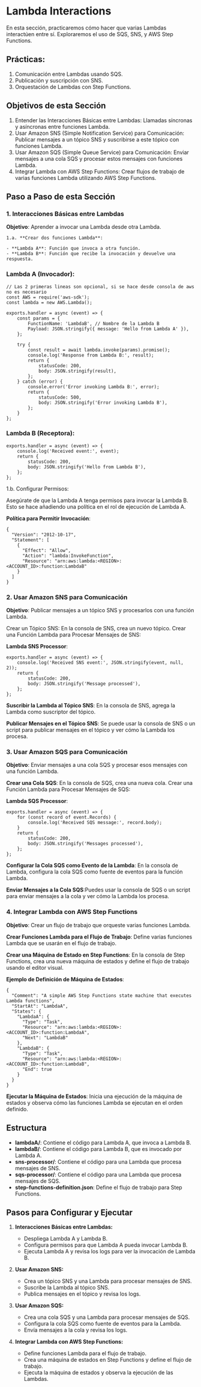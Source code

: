 # Lambda Interactions

En esta sección, practicaremos cómo hacer que varias Lambdas interactúen entre sí. Exploraremos el uso de SQS, SNS, y AWS Step Functions.

## Prácticas:

1. Comunicación entre Lambdas usando SQS.
2. Publicación y suscripción con SNS.
3. Orquestación de Lambdas con Step Functions.

## Objetivos de esta Sección
1. Entender las Interacciones Básicas entre Lambdas: Llamadas síncronas y asíncronas entre funciones Lambda.
2. Usar Amazon SNS (Simple Notification Service) para Comunicación: Publicar mensajes a un tópico SNS y suscribirse a este tópico con funciones Lambda.
3. Usar Amazon SQS (Simple Queue Service) para Comunicación: Enviar mensajes a una cola SQS y procesar estos mensajes con funciones Lambda.
4. Integrar Lambda con AWS Step Functions: Crear flujos de trabajo de varias funciones Lambda utilizando AWS Step Functions.

## Paso a Paso de esta Sección
### 1. Interacciones Básicas entre Lambdas
**Objetivo**: Aprender a invocar una Lambda desde otra Lambda.

    1.a. **Crear dos funciones Lambda**:

    - **Lambda A**: Función que invoca a otra función.
    - **Lambda B**: Función que recibe la invocación y devuelve una respuesta.

### Lambda A (Invocador):
```
// Las 2 primeras lineas son opcional, si se hace desde consola de aws no es necesario
const AWS = require('aws-sdk'); 
const lambda = new AWS.Lambda();

exports.handler = async (event) => {
    const params = {
        FunctionName: 'LambdaB', // Nombre de la Lambda B
        Payload: JSON.stringify({ message: 'Hello from Lambda A' }),
    };

    try {
        const result = await lambda.invoke(params).promise();
        console.log('Response from Lambda B:', result);
        return {
            statusCode: 200,
            body: JSON.stringify(result),
        };
    } catch (error) {
        console.error('Error invoking Lambda B:', error);
        return {
            statusCode: 500,
            body: JSON.stringify('Error invoking Lambda B'),
        };
    }
};
```
### Lambda B (Receptora):

```
exports.handler = async (event) => {
    console.log('Received event:', event);
    return {
        statusCode: 200,
        body: JSON.stringify('Hello from Lambda B'),
    };
};

```

1.b. Configurar Permisos:

Asegúrate de que la Lambda A tenga permisos para invocar la Lambda B. Esto se hace añadiendo una política en el rol de ejecución de Lambda A.

**Política para Permitir Invocación**:
```
{
  "Version": "2012-10-17",
  "Statement": [
    {
      "Effect": "Allow",
      "Action": "lambda:InvokeFunction",
      "Resource": "arn:aws:lambda:<REGION>:<ACCOUNT_ID>:function:LambdaB"
    }
  ]
}
```

### 2. Usar Amazon SNS para Comunicación

**Objetivo**: Publicar mensajes a un tópico SNS y procesarlos con una función Lambda.

Crear un Tópico SNS: En la consola de SNS, crea un nuevo tópico.
Crear una Función Lambda para Procesar Mensajes de SNS:

**Lambda SNS Processor**:
```
exports.handler = async (event) => {
    console.log('Received SNS event:', JSON.stringify(event, null, 2));
    return {
        statusCode: 200,
        body: JSON.stringify('Message processed'),
    };
};
```
**Suscribir la Lambda al Tópico SNS**: En la consola de SNS, agrega la Lambda como suscriptor del tópico.

**Publicar Mensajes en el Tópico SNS**: Se puede usar la consola de SNS o un script para publicar mensajes en el tópico y ver cómo la Lambda los procesa.

### 3. Usar Amazon SQS para Comunicación

**Objetivo**: Enviar mensajes a una cola SQS y procesar esos mensajes con una función Lambda.

**Crear una Cola SQS**: En la consola de SQS, crea una nueva cola.
Crear una Función Lambda para Procesar Mensajes de SQS:

**Lambda SQS Processor**:
```
exports.handler = async (event) => {
    for (const record of event.Records) {
        console.log('Received SQS message:', record.body);
    }
    return {
        statusCode: 200,
        body: JSON.stringify('Messages processed'),
    };
};
```

**Configurar la Cola SQS como Evento de la Lambda**: En la consola de Lambda, configura la cola SQS como fuente de eventos para la función Lambda.

**Enviar Mensajes a la Cola SQS**:Puedes usar la consola de SQS o un script para enviar mensajes a la cola y ver cómo la Lambda los procesa.

### 4. Integrar Lambda con AWS Step Functions

**Objetivo**: Crear un flujo de trabajo que orqueste varias funciones Lambda.

**Crear Funciones Lambda para el Flujo de Trabajo**: Define varias funciones Lambda que se usarán en el flujo de trabajo.

**Crear una Máquina de Estado en Step Functions**: En la consola de Step Functions, crea una nueva máquina de estados y define el flujo de trabajo usando el editor visual.

**Ejemplo de Definición de Máquina de Estados**:
```
{
  "Comment": "A simple AWS Step Functions state machine that executes Lambda functions",
  "StartAt": "LambdaA",
  "States": {
    "LambdaA": {
      "Type": "Task",
      "Resource": "arn:aws:lambda:<REGION>:<ACCOUNT_ID>:function:LambdaA",
      "Next": "LambdaB"
    },
    "LambdaB": {
      "Type": "Task",
      "Resource": "arn:aws:lambda:<REGION>:<ACCOUNT_ID>:function:LambdaB",
      "End": true
    }
  }
}
```

**Ejecutar la Máquina de Estados**: Inicia una ejecución de la máquina de estados y observa cómo las funciones Lambda se ejecutan en el orden definido.

## Estructura

- **lambdaA/**: Contiene el código para Lambda A, que invoca a Lambda B.
- **lambdaB/**: Contiene el código para Lambda B, que es invocado por Lambda A.
- **sns-processor/**: Contiene el código para una Lambda que procesa mensajes de SNS.
- **sqs-processor/**: Contiene el código para una Lambda que procesa mensajes de SQS.
- **step-functions-definition.json**: Define el flujo de trabajo para Step Functions.

## Pasos para Configurar y Ejecutar

1. **Interacciones Básicas entre Lambdas:**
   - Despliega Lambda A y Lambda B.
   - Configura permisos para que Lambda A pueda invocar Lambda B.
   - Ejecuta Lambda A y revisa los logs para ver la invocación de Lambda B.

2. **Usar Amazon SNS:**
   - Crea un tópico SNS y una Lambda para procesar mensajes de SNS.
   - Suscribe la Lambda al tópico SNS.
   - Publica mensajes en el tópico y revisa los logs.

3. **Usar Amazon SQS:**
   - Crea una cola SQS y una Lambda para procesar mensajes de SQS.
   - Configura la cola SQS como fuente de eventos para la Lambda.
   - Envía mensajes a la cola y revisa los logs.

4. **Integrar Lambda con AWS Step Functions:**
   - Define funciones Lambda para el flujo de trabajo.
   - Crea una máquina de estados en Step Functions y define el flujo de trabajo.
   - Ejecuta la máquina de estados y observa la ejecución de las Lambdas.